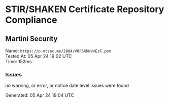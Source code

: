 # STIR/SHAKEN Certificate Repository Compliance

## Martini Security

Name: `https://p.mtsec.me/2884/V0F6XkNVvEzF.pem`\
Tested At: 05 Apr 24 19:02 UTC\
Time: 152ms

### Issues

no warning, or error, or notice date level issues were found

Generated: 05 Apr 24 19:04 UTC